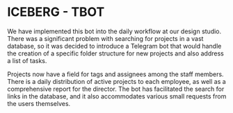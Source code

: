 # ICEBERG - TBOT

We have implemented this bot into the daily workflow at our design studio.
There was a significant problem with searching for projects in a vast database, 
so it was decided to introduce a Telegram bot that would handle the creation of a specific folder structure for new projects 
and also address a list of tasks.

Projects now have a field for tags and assignees among the staff members. 
There is a daily distribution of active projects to each employee, as well as a comprehensive report for the director. 
The bot has facilitated the search for links in the database, and it also accommodates various small requests from the users themselves.
